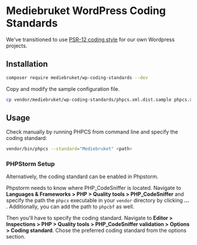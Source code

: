 # Mediebruket WordPress Coding Standards

We've transitioned to use [PSR-12 coding style](https://www.php-fig.org/psr/psr-12/) for our own Wordpress projects.

## Installation

```bash
composer require mediebruket/wp-coding-standards --dev
```

Copy and modify the sample configuration file.

```bash
cp vendor/mediebruket/wp-coding-standards/phpcs.xml.dist.sample phpcs.xml.dist
```

## Usage

Check manually by running PHPCS from command line and specify the coding standard:

```bash
vendor/bin/phpcs --standard="Mediebruket" <path>
```

### PHPStorm Setup

Alternatively, the coding standard can be enabled in Phpstorm.

Phpstorm needs to know where PHP_CodeSniffer is located. Navigate to **Languages & Frameworks > PHP > Quality tools > PHP_CodeSniffer** and
specify the path the `phpcs` executable in your `vendor` directory by clicking **…** . Additionally, you can add the
path to `phpcbf` as well.

Then you'll have to specify the coding standard. Navigate to **Editor > Inspections > PHP > Quality tools > PHP_CodeSniffer validation > Options > Coding standard**.
Chose the preferred coding standard from the options section.

